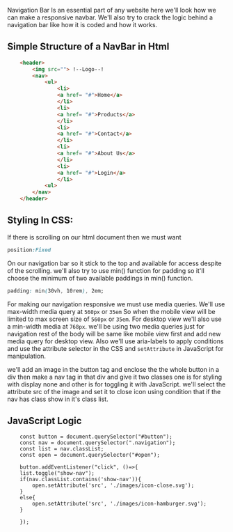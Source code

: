 Navigation Bar Is an essential part of any website here we'll look how we can make a responsive navbar. We'll also try to crack the logic behind a navigation bar like how it is coded and how it works.

## Simple Structure of a NavBar in Html

```html
	<header>
		<img src=""> !--Logo--!
		<nav>
			<ul>
				<li>
				<a href= "#">Home</a>
				</li>
				<li>
				<a href= "#">Products</a>
				</li>
				<li>
				<a href= "#">Contact</a>
				</li>
				<li>
				<a href= "#">About Us</a>
				</li>
				<li>
				<a href= "#">Login</a>
				</li>
			<ul>
		</nav>
	</header>
```



## Styling In CSS:
If there is scrolling on our html document then we must want 
```CSS
position:Fixed
```
On our navigation bar so it stick to the top and available for access despite of the scrolling.
we'll also try to use min() function for padding so it'll choose the minimum of two available paddings in min() function.
```CSS
padding: min(30vh, 10rem), 2em; 
```
For making our navigation responsive we must use media queries.
We'll use max-width media query at `560px` or `35em` So when the mobile view will be limited to max screen size of `560px` or `35em`.
For desktop view we'll also use a min-width media at `768px`.
we'll be using two media queries just for navigation rest of the body will be same like mobile view first and add new media query for desktop view.
Also we'll use aria-labels to apply conditions and use the attribute selector in the CSS and `setAttribute` in JavaScript for manipulation.

we'll add an image in the button tag and enclose the the whole button in a div then make a nav tag in that div and give it two classes one is for styling with display none and other is for toggling it with JavaScript.
we'll select the attribute src of the image and set it to close icon using condition that if the nav has class show in it's class list.

## JavaScript Logic

```JS
	const button = document.querySelector("#button");
	const nav = document.querySelector(".navigation");
	const list = nav.classList;
	const open = document.querySelector("#open");
	
	button.addEventListener("click", ()=>{
    list.toggle("show-nav");
    if(nav.classList.contains('show-nav')){
        open.setAttribute('src', './images/icon-close.svg');
    }
    else{
        open.setAttribute('src', './images/icon-hamburger.svg');
    }
	
	});
```
